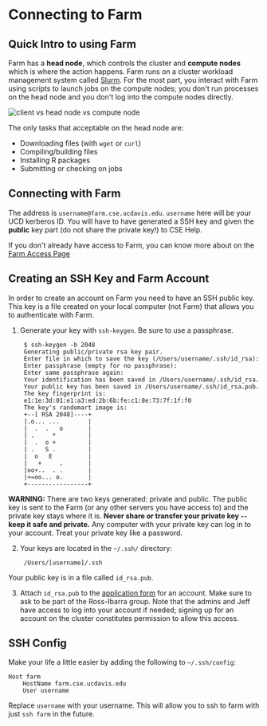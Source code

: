 # Connecting to Farm

## Quick Intro to using Farm

Farm has a **head node**, which controls the cluster and **compute
nodes** which is where the action happens. Farm runs on a cluster workload management system called
[Slurm](https://slurm.schedmd.com). For the most part, you
interact with Farm using scripts to launch jobs on the compute nodes;
you don't run processes on the head node and you don't log into the
compute nodes directly.

![client vs head node vs compute node](https://ucdavis-bioinformatics-training.github.io/2017_2018-single-cell-RNA-sequencing-Workshop-UCD_UCB_UCSF/day1/figures/cluster_diagram.png)

The only tasks that acceptable on the head node are:

[todo]: <> (add a picture for better understanding)

- Downloading files (with `wget` or `curl`)
- Compiling/building files
- Installing R packages
- Submitting or checking on jobs

## Connecting with Farm

The address is `username@farm.cse.ucdavis.edu`. `username` here will
be your UCD kerberos ID. You will have to have generated a SSH key
and given the **public** key part (do not share the private key!) to
CSE Help.

If you don't already have access to Farm, you can know more about on the  [Farm Access Page](./farm_access_info.md)

[comment/question]: <> (It is not CSE help right now, what is it?)

## Creating an SSH Key and Farm Account


In order to create an account on Farm you need to have an SSH public key. This key is a file created on your local computer (not Farm) that allows you to authenticate with
Farm.

[comment/question]: <> (is the process same for windows/unix?)
[comment/question]: <> (maybe add that the passphrase can't be seen and is imp or something)

1. Generate your key with `ssh-keygen`. Be sure to use a passphrase.

        $ ssh-keygen -b 2048
        Generating public/private rsa key pair.
        Enter file in which to save the key (/Users/username/.ssh/id_rsa):
        Enter passphrase (empty for no passphrase):
        Enter same passphrase again:
        Your identification has been saved in /Users/username/.ssh/id_rsa.
        Your public key has been saved in /Users/username/.ssh/id_rsa.pub.
        The key fingerprint is:
        e1:1e:3d:01:e1:a3:ed:2b:6b:fe:c1:8e:73:7f:1f:f0 
        The key's randomart image is:
        +--[ RSA 2048]----+
        |.o... ...        |
        |  .  .   o       |
        | .     *         |
        |  .  o +         |
        | .   S .         |
        |  o   E          |
        |   +     .       |
        |oo+..  . .       |
        |+=oo... o.       |
        +-----------------+

**WARNING:** There are two keys generated: private and public. The
  public key is sent to the Farm (or any other servers you have access
  to) and the private key stays where it is. **Never share or transfer
  your private key -- keep it safe and private.** Any computer with
  your private key can log in to your account. Treat your private key
  like a password.

2. Your keys are located in the `~/.ssh/` directory:

        /Users/[username]/.ssh

[comment/question]: <> (might be different if the user chooses a different folder?)

Your public key is in a file called `id_rsa.pub`. 

3. Attach `id_rsa.pub` to the [application form](http://wiki.cse.ucdavis.edu/cgi-bin/index2.pl) for an account. Make sure to ask to be part of the Ross-Ibarra group. Note that the admins and Jeff have access to log into your account if needed; signing up for an account on the cluster constitutes permission to allow this access.

[comment/question]: <> (confirm if it's farm.cse or agri.cse)

## SSH Config

Make your life a little easier by adding the following to `~/.ssh/config`:

    Host farm
        HostName farm.cse.ucdavis.edu
        User username

Replace `username` with your username. This will allow you to ssh to
farm with just `ssh farm` in the future.
